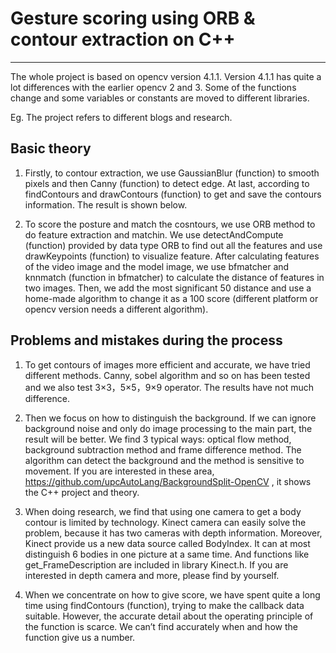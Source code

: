#    Gesture scoring using ORB & contour extraction on C++

------

The whole project is based on opencv version 4.1.1. Version 4.1.1 has quite a lot differences with the earlier opencv 2 and 3. Some of the functions change and some variables or constants are moved to different libraries. 

Eg. The project refers to different blogs and research.

## Basic theory

1. Firstly, to contour extraction, we use GaussianBlur (function) to smooth pixels and then Canny (function) to detect edge. At last, according to findContours and drawContours (function) to get and save the contours information. The result is shown below.

2. To score the posture and match the cosntours, we use ORB method to do feature extraction and matchin. We use detectAndCompute (function) provided by data type ORB to find out all the features and use drawKeypoints (function) to visualize feature. After calculating features of the video image and the model image, we use bfmatcher and knnmatch (function in bfmatcher) to calculate the distance of features in two images. Then, we add the most significant 50 distance and use a home-made algorithm to change it as a 100 score (different platform or opencv version needs a different algorithm). 

 

## Problems and mistakes during the process

1. To get contours of images more efficient and accurate, we have tried different methods. Canny, sobel algorithm and so on has been tested and we also test 3×3，5×5，9×9 operator. The results have not much difference.

2. Then we focus on how to distinguish the background. If we can ignore background noise and only do image processing to the main part, the result will be better. We find 3 typical ways: optical flow method, background subtraction method and frame difference method. The algorithm can detect the background and the method is sensitive to movement. If you are interested in these area, https://github.com/upcAutoLang/BackgroundSplit-OpenCV , it shows the C++ project and theory.

3. When doing research, we find that using one camera to get a body contour is limited by technology. Kinect camera can easily solve the problem, because it has two cameras with depth information. Moreover, Kinect provide us a new data source called BodyIndex. It can at most distinguish 6 bodies in one picture at a same time. And functions like get_FrameDescription are included in library Kinect.h. If you are interested in depth camera and more, please find by yourself.

4. When we concentrate on how to give score, we have spent quite a long time using findContours (function), trying to make the callback data suitable. However, the accurate detail about the operating principle of the function is scarce. We can’t find accurately when and how the function give us a number.
